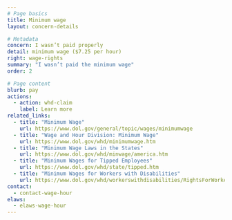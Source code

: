 ```yaml
---
# Page basics
title: Minimum wage
layout: concern-details

# Metadata
concern: I wasn’t paid properly
detail: minimum wage ($7.25 per hour)
right: wage-rights
summary: "I wasn’t paid the minimum wage"
order: 2

# Page content
blurb: pay
actions:
  - action: whd-claim
    label: Learn more
related_links:
  - title: "Minimum Wage"
    url: https://www.dol.gov/general/topic/wages/minimumwage
  - title: "Wage and Hour Division: Minimum Wage"
    url: https://www.dol.gov/whd/minimumwage.htm
  - title: "Minimum Wage Laws in the States"
    url: https://www.dol.gov/whd/minwage/america.htm
  - title: "Minimum Wages for Tipped Employees"
    url: https://www.dol.gov/whd/state/tipped.htm
  - title: "Minimum Wages for Workers with Disabilities"
    url: https://www.dol.gov/whd/workerswithdisabilities/RightsForWorkersWithDisabilities.pdf
contact:
  - contact-wage-hour
elaws:
  - elaws-wage-hour
---
```

